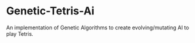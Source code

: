 # Genetic-Tetris-Ai
An implementation of Genetic Algorithms to create evolving/mutating AI to play Tetris.
